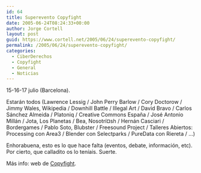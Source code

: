 ```yaml
---
id: 64
title: Superevento Copyfight
date: 2005-06-24T08:24:33+00:00
author: Jorge Cortell
layout: post
guid: https://www.cortell.net/2005/06/24/superevento-copyfight/
permalink: /2005/06/24/superevento-copyfight/
categories:
  - CiberDerechos
  - Copyfight
  - General
  - Noticias
---
```

15-16-17 julio (Barcelona).

Estarán todos (Lawrence Lessig / John Perry Barlow / Cory Doctorow / Jimmy Wales, Wikipedia / Downhill Battle / Illegal Art / David Bravo / Carlos Sánchez Almeida / Platoniq / Creative Commons España / José Antonio Millán / Jota, Los Planetas / Bea, Nosotrí¤sh / Hernán Casciari / Bordergames / Pablo Soto, Blubster / Freesound Project / Talleres Abiertos: Processing con Area3 / Blender con Selectparks / PureData con Riereta / ...)

Enhorabuena, esto es lo que hace falta (eventos, debate, información, etc). Por cierto, que calladito os lo tení­ais. Suerte.

Más info: web de [Copyfight](https://www.elastico.net/copyfight/).